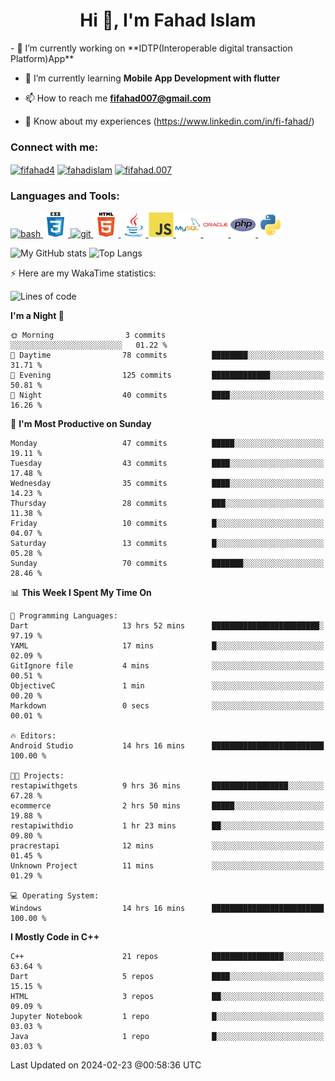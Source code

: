 <h1 align="center">Hi 👋, I'm Fahad Islam</h1>
- 🔭 I’m currently working on **IDTP(Interoperable digital transaction Platform)App**

- 🌱 I’m currently learning **Mobile App Development with flutter**

- 📫 How to reach me **fifahad007@gmail.com**

- 📄 Know about my experiences (https://www.linkedin.com/in/fi-fahad/)

<h3 align="left">Connect with me:</h3>
<p align="left">
<a href="https://twitter.com/fifahad4" target="blank"><img align="center" src="https://raw.githubusercontent.com/rahuldkjain/github-profile-readme-generator/master/src/images/icons/Social/twitter.svg" alt="fifahad4" height="30" width="40" /></a>
<a href="https://www.linkedin.com/in/fi-fahad/" target="blank"><img align="center" src="https://raw.githubusercontent.com/rahuldkjain/github-profile-readme-generator/master/src/images/icons/Social/linked-in-alt.svg" alt="fahadislam" height="30" width="40" /></a>
<a href="https://fb.com/fifahad.007" target="blank"><img align="center" src="https://raw.githubusercontent.com/rahuldkjain/github-profile-readme-generator/master/src/images/icons/Social/facebook.svg" alt="fifahad.007" height="30" width="40" /></a>
</p>

<h3 align="left">Languages and Tools:</h3>
<p align="left"> <a href="https://www.gnu.org/software/bash/" target="_blank" rel="noreferrer"> <img src="https://www.vectorlogo.zone/logos/gnu_bash/gnu_bash-icon.svg" alt="bash" width="40" height="40"/> </a> <a href="https://www.w3schools.com/css/" target="_blank" rel="noreferrer"> <img src="https://raw.githubusercontent.com/devicons/devicon/master/icons/css3/css3-original-wordmark.svg" alt="css3" width="40" height="40"/> </a> <a href="https://git-scm.com/" target="_blank" rel="noreferrer"> <img src="https://www.vectorlogo.zone/logos/git-scm/git-scm-icon.svg" alt="git" width="40" height="40"/> </a> <a href="https://www.w3.org/html/" target="_blank" rel="noreferrer"> <img src="https://raw.githubusercontent.com/devicons/devicon/master/icons/html5/html5-original-wordmark.svg" alt="html5" width="40" height="40"/> </a> <a href="https://www.java.com" target="_blank" rel="noreferrer"> <img src="https://raw.githubusercontent.com/devicons/devicon/master/icons/java/java-original.svg" alt="java" width="40" height="40"/> </a> <a href="https://developer.mozilla.org/en-US/docs/Web/JavaScript" target="_blank" rel="noreferrer"> <img src="https://raw.githubusercontent.com/devicons/devicon/master/icons/javascript/javascript-original.svg" alt="javascript" width="40" height="40"/> </a> <a href="https://www.mysql.com/" target="_blank" rel="noreferrer"> <img src="https://raw.githubusercontent.com/devicons/devicon/master/icons/mysql/mysql-original-wordmark.svg" alt="mysql" width="40" height="40"/> </a> <a href="https://www.oracle.com/" target="_blank" rel="noreferrer"> <img src="https://raw.githubusercontent.com/devicons/devicon/master/icons/oracle/oracle-original.svg" alt="oracle" width="40" height="40"/> </a> <a href="https://www.php.net" target="_blank" rel="noreferrer"> <img src="https://raw.githubusercontent.com/devicons/devicon/master/icons/php/php-original.svg" alt="php" width="40" height="40"/> </a> <a href="https://www.python.org" target="_blank" rel="noreferrer"> <img src="https://raw.githubusercontent.com/devicons/devicon/master/icons/python/python-original.svg" alt="python" width="40" height="40"/> </a> </p>

![My GitHub stats](https://github-readme-stats.vercel.app/api?username=Fahaddada47&show_icons=true&theme=radical)
![Top Langs](https://github-readme-stats.vercel.app/api/top-langs/?username=Fahaddada47&layout=donut)


⚡ Here are my WakaTime statistics:

<!--START_SECTION:waka-->
![Lines of code](https://img.shields.io/badge/From%20Hello%20World%20I%27ve%20Written-353.7%20thousand%20lines%20of%20code-blue)

**I'm a Night 🦉** 

```text
🌞 Morning                3 commits           ░░░░░░░░░░░░░░░░░░░░░░░░░   01.22 % 
🌆 Daytime                78 commits          ████████░░░░░░░░░░░░░░░░░   31.71 % 
🌃 Evening                125 commits         █████████████░░░░░░░░░░░░   50.81 % 
🌙 Night                  40 commits          ████░░░░░░░░░░░░░░░░░░░░░   16.26 % 
```
📅 **I'm Most Productive on Sunday** 

```text
Monday                   47 commits          █████░░░░░░░░░░░░░░░░░░░░   19.11 % 
Tuesday                  43 commits          ████░░░░░░░░░░░░░░░░░░░░░   17.48 % 
Wednesday                35 commits          ████░░░░░░░░░░░░░░░░░░░░░   14.23 % 
Thursday                 28 commits          ███░░░░░░░░░░░░░░░░░░░░░░   11.38 % 
Friday                   10 commits          █░░░░░░░░░░░░░░░░░░░░░░░░   04.07 % 
Saturday                 13 commits          █░░░░░░░░░░░░░░░░░░░░░░░░   05.28 % 
Sunday                   70 commits          ███████░░░░░░░░░░░░░░░░░░   28.46 % 
```


📊 **This Week I Spent My Time On** 

```text
💬 Programming Languages: 
Dart                     13 hrs 52 mins      ████████████████████████░   97.19 % 
YAML                     17 mins             █░░░░░░░░░░░░░░░░░░░░░░░░   02.09 % 
GitIgnore file           4 mins              ░░░░░░░░░░░░░░░░░░░░░░░░░   00.51 % 
ObjectiveC               1 min               ░░░░░░░░░░░░░░░░░░░░░░░░░   00.20 % 
Markdown                 0 secs              ░░░░░░░░░░░░░░░░░░░░░░░░░   00.01 % 

🔥 Editors: 
Android Studio           14 hrs 16 mins      █████████████████████████   100.00 % 

🐱‍💻 Projects: 
restapiwithgets          9 hrs 36 mins       █████████████████░░░░░░░░   67.28 % 
ecommerce                2 hrs 50 mins       █████░░░░░░░░░░░░░░░░░░░░   19.88 % 
restapiwithdio           1 hr 23 mins        ██░░░░░░░░░░░░░░░░░░░░░░░   09.80 % 
pracrestapi              12 mins             ░░░░░░░░░░░░░░░░░░░░░░░░░   01.45 % 
Unknown Project          11 mins             ░░░░░░░░░░░░░░░░░░░░░░░░░   01.29 % 

💻 Operating System: 
Windows                  14 hrs 16 mins      █████████████████████████   100.00 % 
```

**I Mostly Code in C++** 

```text
C++                      21 repos            ████████████████░░░░░░░░░   63.64 % 
Dart                     5 repos             ████░░░░░░░░░░░░░░░░░░░░░   15.15 % 
HTML                     3 repos             ██░░░░░░░░░░░░░░░░░░░░░░░   09.09 % 
Jupyter Notebook         1 repo              █░░░░░░░░░░░░░░░░░░░░░░░░   03.03 % 
Java                     1 repo              █░░░░░░░░░░░░░░░░░░░░░░░░   03.03 % 
```




 Last Updated on 2024-02-23 @00:58:36 UTC
<!--END_SECTION:waka-->
